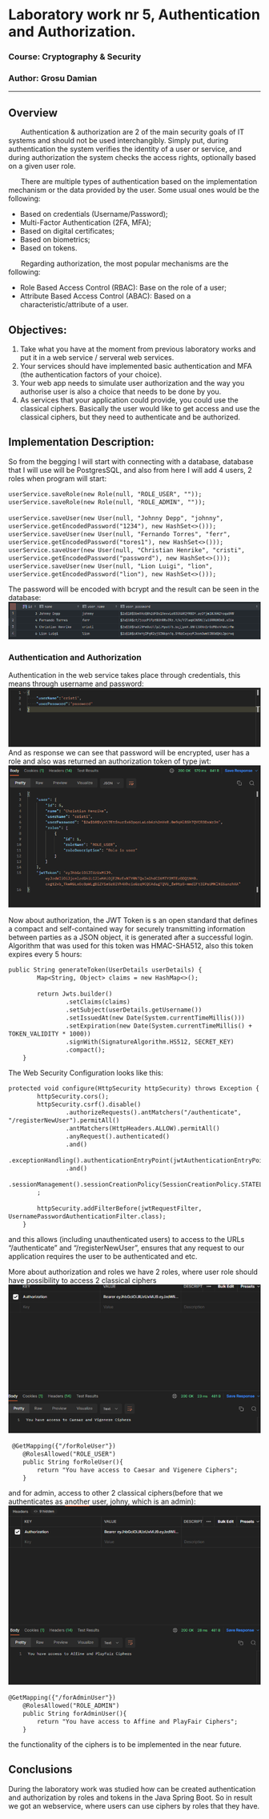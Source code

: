 # Laboratory work nr 5, Authentication and Authorization.

### Course: Cryptography & Security
### Author: Grosu Damian

---
## Overview

&ensp;&ensp;&ensp; Authentication & authorization are 2 of the main security goals of IT systems and should not be used interchangibly. Simply put, during authentication the system verifies the identity of a user or service, and during authorization the system checks the access rights, optionally based on a given user role.

&ensp;&ensp;&ensp; There are multiple types of authentication based on the implementation mechanism or the data provided by the user. Some usual ones would be the following:
- Based on credentials (Username/Password);
- Multi-Factor Authentication (2FA, MFA);
- Based on digital certificates;
- Based on biometrics;
- Based on tokens.

&ensp;&ensp;&ensp; Regarding authorization, the most popular mechanisms are the following:
- Role Based Access Control (RBAC): Base on the role of a user;
- Attribute Based Access Control (ABAC): Based on a characteristic/attribute of a user.


## Objectives:
1. Take what you have at the moment from previous laboratory works and put it in a web service / serveral web services.
2. Your services should have implemented basic authentication and MFA (the authentication factors of your choice).
3. Your web app needs to simulate user authorization and the way you authorise user is also a choice that needs to be done by you.
4. As services that your application could provide, you could use the classical ciphers. Basically the user would like to get access and use the classical ciphers, but they need to authenticate and be authorized. 


## Implementation Description:
So from the begging I will start with connecting with a database, database that I will use will be PostgresSQL, and also from here I will add 4 users, 2 roles
when program will start:
```
userService.saveRole(new Role(null, "ROLE_USER", ""));
userService.saveRole(new Role(null, "ROLE_ADMIN", ""));

userService.saveUser(new User(null, "Johnny Depp", "johnny", userService.getEncodedPassword("1234"), new HashSet<>()));
userService.saveUser(new User(null, "Fernando Torres", "ferr", userService.getEncodedPassword("tores1"), new HashSet<>()));
userService.saveUser(new User(null, "Christian Henrike", "cristi", userService.getEncodedPassword("password"), new HashSet<>()));
userService.saveUser(new User(null, "Lion Luigi", "lion", userService.getEncodedPassword("lion"), new HashSet<>()));
```
The password will be encoded with bcrypt and the result can be seen in the database:
![database](Images/database.png)

### Authentication and Authorization
Authentication in the web service takes place through credentials, this means through username and password:
![authentication](Images/authentication.png)
And as response we can see that password will be encrypted, user has a role and also was returned an authorization token of type jwt:
![auth_response](Images/auth_response.png)

Now about authorization, the JWT Token is s an open standard that defines a compact and self-contained way for securely 
transmitting information between parties as a JSON object, it is generated after a successful login. Algorithm that was used for this token was 
HMAC-SHA512, also this token expires every 5 hours:
```
public String generateToken(UserDetails userDetails) {
        Map<String, Object> claims = new HashMap<>();

        return Jwts.builder()
                .setClaims(claims)
                .setSubject(userDetails.getUsername())
                .setIssuedAt(new Date(System.currentTimeMillis()))
                .setExpiration(new Date(System.currentTimeMillis() + TOKEN_VALIDITY * 1000))
                .signWith(SignatureAlgorithm.HS512, SECRET_KEY)
                .compact();
    }
```
The Web Security Configuration looks like this:
```
protected void configure(HttpSecurity httpSecurity) throws Exception {
        httpSecurity.cors();
        httpSecurity.csrf().disable()
                .authorizeRequests().antMatchers("/authenticate", "/registerNewUser").permitAll()
                .antMatchers(HttpHeaders.ALLOW).permitAll()
                .anyRequest().authenticated()
                .and()
                .exceptionHandling().authenticationEntryPoint(jwtAuthenticationEntryPoint)
                .and()
                .sessionManagement().sessionCreationPolicy(SessionCreationPolicy.STATELESS)
        ;

        httpSecurity.addFilterBefore(jwtRequestFilter, UsernamePasswordAuthenticationFilter.class);
    }
```
and this allows (including unauthenticated users) to access to the URLs “/authenticate” and “/registerNewUser”, 
ensures that any request to our application requires the user to be authenticated and etc.

More about authorization and roles we have 2 roles, where user role should have possibility to access 2 classical ciphers
![role_user](Images/role_user_auth.png)
```
 @GetMapping({"/forRoleUser"})
    @RolesAllowed("ROLE_USER")
    public String forRoleUser(){
        return "You have access to Caesar and Vigenere Ciphers";
    }
```
and for admin, access to other 2 classical ciphers(before that we authenticates as another user, johny, which is an admin):
![role_admin](Images/role_admin_auth.png)
```
@GetMapping({"/forAdminUser"})
    @RolesAllowed("ROLE_ADMIN")
    public String forAdminUser(){
        return "You have access to Affine and PlayFair Ciphers";
    }
```
the functionality of the ciphers is to be implemented in the near future.

## Conclusions
During the laboratory work was studied how can be created authentication and authorization by roles and tokens in the Java Spring Boot. So in result we got an webservice, where users can use ciphers by roles that they have.




